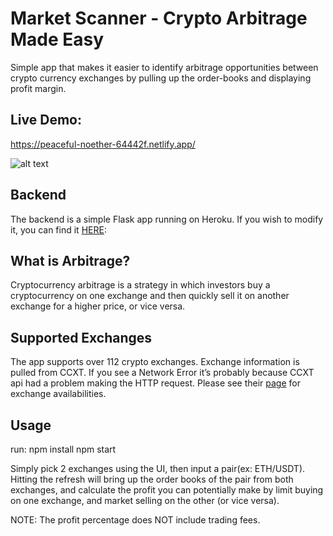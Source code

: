 # Market Scanner - Crypto Arbitrage Made Easy

Simple app that makes it easier to identify arbitrage opportunities between crypto currency exchanges by pulling up the order-books and displaying profit margin.

## Live Demo:

https://peaceful-noether-64442f.netlify.app/

![alt text](https://user-images.githubusercontent.com/35776119/147883915-fc172fc2-b79a-4b6e-a718-c604b2b14a23.png)

## Backend

The backend is a simple Flask app running on Heroku. If you wish to modify it, you can find it [HERE](https://github.com/baris-cincik/market-scanner-backend):

## What is Arbitrage?

Cryptocurrency arbitrage is a strategy in which investors buy a cryptocurrency on one exchange and then quickly sell it on another exchange for a higher price, or vice versa.

## Supported Exchanges

The app supports over 112 crypto exchanges. Exchange information is pulled from CCXT. If you see a Network Error it’s probably because CCXT api had a problem making the HTTP request. Please see their [page](https://github.com/ccxt/ccxt) for exchange availabilities.

## Usage

run:
npm install
npm start

Simply pick 2 exchanges using the UI, then input a pair(ex: ETH/USDT). Hitting the refresh will bring up the order books of the pair from both exchanges, and calculate the profit you can potentially make by limit buying on one exchange, and market selling on the other (or vice versa).

NOTE: The profit percentage does NOT include trading fees.

